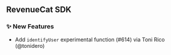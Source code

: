 ## RevenueCat SDK
### ✨ New Features
* Add `identifyUser` experimental function (#614) via Toni Rico (@tonidero)
